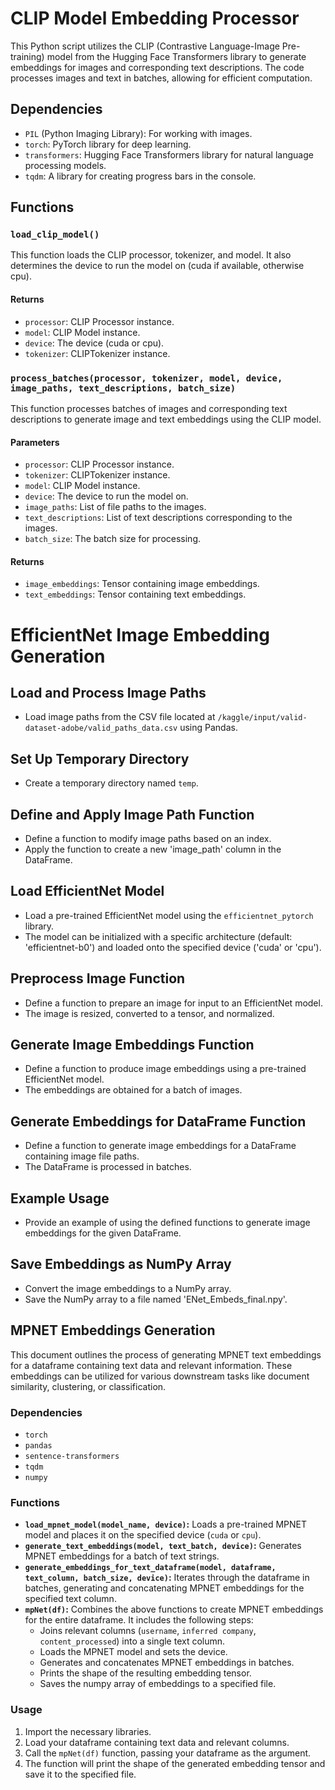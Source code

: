 # CLIP Model Embedding Processor

This Python script utilizes the CLIP (Contrastive Language-Image Pre-training) model from the Hugging Face Transformers library to generate embeddings for images and corresponding text descriptions. The code processes images and text in batches, allowing for efficient computation.

## Dependencies

- `PIL` (Python Imaging Library): For working with images.
- `torch`: PyTorch library for deep learning.
- `transformers`: Hugging Face Transformers library for natural language processing models.
- `tqdm`: A library for creating progress bars in the console.

## Functions

### `load_clip_model()`

This function loads the CLIP processor, tokenizer, and model. It also determines the device to run the model on (cuda if available, otherwise cpu).

#### Returns

- `processor`: CLIP Processor instance.
- `model`: CLIP Model instance.
- `device`: The device (cuda or cpu).
- `tokenizer`: CLIPTokenizer instance.

### `process_batches(processor, tokenizer, model, device, image_paths, text_descriptions, batch_size)`

This function processes batches of images and corresponding text descriptions to generate image and text embeddings using the CLIP model.

#### Parameters

- `processor`: CLIP Processor instance.
- `tokenizer`: CLIPTokenizer instance.
- `model`: CLIP Model instance.
- `device`: The device to run the model on.
- `image_paths`: List of file paths to the images.
- `text_descriptions`: List of text descriptions corresponding to the images.
- `batch_size`: The batch size for processing.

#### Returns

- `image_embeddings`: Tensor containing image embeddings.
- `text_embeddings`: Tensor containing text embeddings.


# EfficientNet Image Embedding Generation

## Load and Process Image Paths

- Load image paths from the CSV file located at `/kaggle/input/valid-dataset-adobe/valid_paths_data.csv` using Pandas.

## Set Up Temporary Directory

- Create a temporary directory named `temp`.

## Define and Apply Image Path Function

- Define a function to modify image paths based on an index.
- Apply the function to create a new 'image_path' column in the DataFrame.

## Load EfficientNet Model

- Load a pre-trained EfficientNet model using the `efficientnet_pytorch` library.
- The model can be initialized with a specific architecture (default: 'efficientnet-b0') and loaded onto the specified device ('cuda' or 'cpu').

## Preprocess Image Function

- Define a function to prepare an image for input to an EfficientNet model.
- The image is resized, converted to a tensor, and normalized.

## Generate Image Embeddings Function

- Define a function to produce image embeddings using a pre-trained EfficientNet model.
- The embeddings are obtained for a batch of images.

## Generate Embeddings for DataFrame Function

- Define a function to generate image embeddings for a DataFrame containing image file paths.
- The DataFrame is processed in batches.

## Example Usage

- Provide an example of using the defined functions to generate image embeddings for the given DataFrame.

## Save Embeddings as NumPy Array

- Convert the image embeddings to a NumPy array.
- Save the NumPy array to a file named 'ENet_Embeds_final.npy'.

## MPNET Embeddings Generation

This document outlines the process of generating MPNET text embeddings for a dataframe containing text data and relevant information. These embeddings can be utilized for various downstream tasks like document similarity, clustering, or classification.

### Dependencies

* `torch`
* `pandas`
* `sentence-transformers`
* `tqdm`
* `numpy`

### Functions

* **`load_mpnet_model(model_name, device)`:** Loads a pre-trained MPNET model and places it on the specified device (`cuda` or `cpu`).
* **`generate_text_embeddings(model, text_batch, device)`:** Generates MPNET embeddings for a batch of text strings.
* **`generate_embeddings_for_text_dataframe(model, dataframe, text_column, batch_size, device)`:** Iterates through the dataframe in batches, generating and concatenating MPNET embeddings for the specified text column.
* **`mpNet(df)`:** Combines the above functions to create MPNET embeddings for the entire dataframe. It includes the following steps:
    * Joins relevant columns (`username`, `inferred company`, `content_processed`) into a single text column.
    * Loads the MPNET model and sets the device.
    * Generates and concatenates MPNET embeddings in batches.
    * Prints the shape of the resulting embedding tensor.
    * Saves the numpy array of embeddings to a specified file.

### Usage

1. Import the necessary libraries.
2. Load your dataframe containing text data and relevant columns.
3. Call the `mpNet(df)` function, passing your dataframe as the argument.
4. The function will print the shape of the generated embedding tensor and save it to the specified file.

